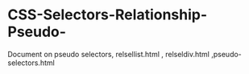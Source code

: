 # CSS-Selectors-Relationship-Pseudo-
Document on pseudo selectors, relsellist.html , relseldiv.html ,pseudo-selectors.html
